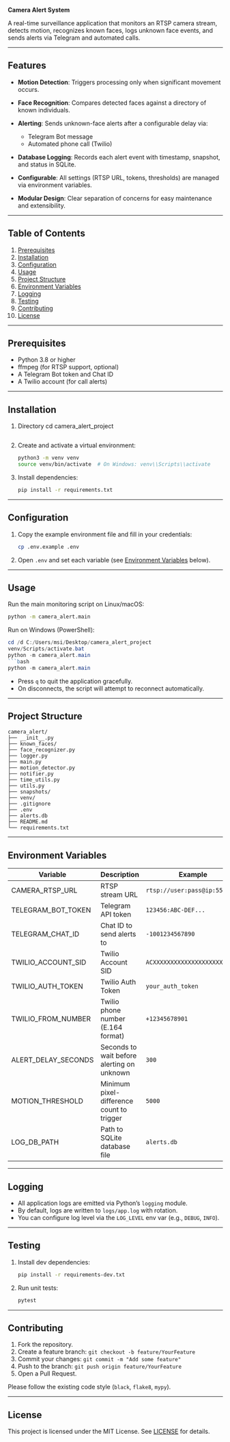**Camera Alert System**

A real-time surveillance application that monitors an RTSP camera stream, detects motion, recognizes known faces, logs unknown face events, and sends alerts via Telegram and automated calls.

---

## Features

* **Motion Detection**: Triggers processing only when significant movement occurs.
* **Face Recognition**: Compares detected faces against a directory of known individuals.
* **Alerting**: Sends unknown-face alerts after a configurable delay via:

  * Telegram Bot message
  * Automated phone call (Twilio)
* **Database Logging**: Records each alert event with timestamp, snapshot, and status in SQLite.
* **Configurable**: All settings (RTSP URL, tokens, thresholds) are managed via environment variables.
* **Modular Design**: Clear separation of concerns for easy maintenance and extensibility.

---

## Table of Contents

1. [Prerequisites](#prerequisites)
2. [Installation](#installation)
3. [Configuration](#configuration)
4. [Usage](#usage)
5. [Project Structure](#project-structure)
6. [Environment Variables](#environment-variables)
7. [Logging](#logging)
8. [Testing](#testing)
9. [Contributing](#contributing)
10. [License](#license)

---

## Prerequisites

* Python 3.8 or higher
* ffmpeg (for RTSP support, optional)
* A Telegram Bot token and Chat ID
* A Twilio account (for call alerts)

---

## Installation

1. Directory 
   cd camera_alert_project
   ```
2. Create and activate a virtual environment:

   ```bash
   python3 -m venv venv
   source venv/bin/activate  # On Windows: venv\\Scripts\\activate
   ```
3. Install dependencies:

   ```bash
   pip install -r requirements.txt
   ```

---

## Configuration

1. Copy the example environment file and fill in your credentials:

   ```bash
   cp .env.example .env
   ```
2. Open `.env` and set each variable (see [Environment Variables](#environment-variables) below).

---

## Usage

Run the main monitoring script on Linux/macOS:

```bash
python -m camera_alert.main
```

Run on Windows (PowerShell):

````powershell
cd /d C:/Users/msi/Desktop/camera_alert_project
venv/Scripts/activate.bat
python -m camera_alert.main
```bash
python -m camera_alert.main
````

* Press `q` to quit the application gracefully.
* On disconnects, the script will attempt to reconnect automatically.

---

## Project Structure

```
camera_alert/
├── __init__.py
├── known_faces/
├── face_recognizer.py
├── logger.py
├── main.py
├── motion_detector.py
├── notifier.py
├── time_utils.py
├── utils.py
├── snapshots/
├── venv/
├── .gitignore
├── .env
├── alerts.db
├── README.md
└── requirements.txt

```

---

## Environment Variables

| Variable              | Description                                | Example                       |
| --------------------- | ------------------------------------------ | ----------------------------- |
| CAMERA\_RTSP\_URL     | RTSP stream URL                            | `rtsp://user:pass@ip:554/...` |
| TELEGRAM\_BOT\_TOKEN  | Telegram API token                         | `123456:ABC-DEF...`           |
| TELEGRAM\_CHAT\_ID    | Chat ID to send alerts to                  | `-1001234567890`              |
| TWILIO\_ACCOUNT\_SID  | Twilio Account SID                         | `ACXXXXXXXXXXXXXXXXXXXX`      |
| TWILIO\_AUTH\_TOKEN   | Twilio Auth Token                          | `your_auth_token`             |
| TWILIO\_FROM\_NUMBER  | Twilio phone number (E.164 format)         | `+12345678901`                |
| ALERT\_DELAY\_SECONDS | Seconds to wait before alerting on unknown | `300`                         |
| MOTION\_THRESHOLD     | Minimum pixel-difference count to trigger  | `5000`                        |
| LOG\_DB\_PATH         | Path to SQLite database file               | `alerts.db`                   |

---

## Logging

* All application logs are emitted via Python’s `logging` module.
* By default, logs are written to `logs/app.log` with rotation.
* You can configure log level via the `LOG_LEVEL` env var (e.g., `DEBUG`, `INFO`).

---

## Testing

1. Install dev dependencies:

   ```bash
   pip install -r requirements-dev.txt
   ```
2. Run unit tests:

   ```bash
   pytest
   ```

---

## Contributing

1. Fork the repository.
2. Create a feature branch: `git checkout -b feature/YourFeature`
3. Commit your changes: `git commit -m "Add some feature"`
4. Push to the branch: `git push origin feature/YourFeature`
5. Open a Pull Request.

Please follow the existing code style (`black`, `flake8`, `mypy`).

---

## License

This project is licensed under the MIT License. See [LICENSE](LICENSE) for details.
